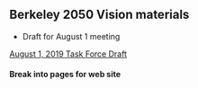 ## Berkeley 2050 Vision materials

- Draft for August 1 meeting


[August 1, 2019 Task Force Draft](https://docs.google.com/document/d/1Ml51RzCysdXetzAxP0LFQqITZPMNkGskKt_v7Budv8g/edit)




####  Break into pages for web site
